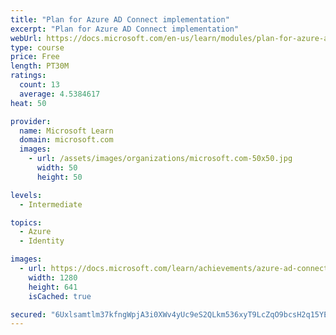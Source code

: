 ```yaml
---
title: "Plan for Azure AD Connect implementation"
excerpt: "Plan for Azure AD Connect implementation"
webUrl: https://docs.microsoft.com/en-us/learn/modules/plan-for-azure-ad-connect-implementation/
type: course
price: Free
length: PT30M
ratings:
  count: 13
  average: 4.5384617
heat: 50

provider:
  name: Microsoft Learn
  domain: microsoft.com
  images:
    - url: /assets/images/organizations/microsoft.com-50x50.jpg
      width: 50
      height: 50

levels:
  - Intermediate

topics:
  - Azure
  - Identity

images:
  - url: https://docs.microsoft.com/learn/achievements/azure-ad-connect-implementation-social.png
    width: 1280
    height: 641
    isCached: true

secured: "6Uxlsamtlm37kfngWpjA3i0XWv4yUc9eS2QLkm536xyT9LcZqO9bcsH2q15YE9j1wO9+QzJwAjbniNdYAgEJ/zgL4nbGye2HzT2x5XilQjMPntIyZt/rtDXCQi8GJxSZAdnE0/26dkq1LFPXE/LELzwBqa1HLjFs2m9jzS61Nc9eUtyyNnp2dcbXu3wzmc/HnZkGX7KL2JYt/P7GlzGpUT5GzigOEsj2CYGtlDb5lOwrRRcUxFAqi4eE7N71bS9oOecfirPMijh6wK1l0MqCrPz6dsiiK2d5eEEPglYoPCOCNud0bQzo8dh9Hcn2mZBKgLDv/SRvRB2ohFjBv6EsO+dKUjNmqw3QgW5BuySmn+53rTQABpFvphQ4bRp0HnpnKgQnPDmV3EcKLlgVT0sHkBA1qBDRaA4MN3EwCArGNcw=;ATIKgTTQVsaCBLnV7ITvZg=="
---
```


